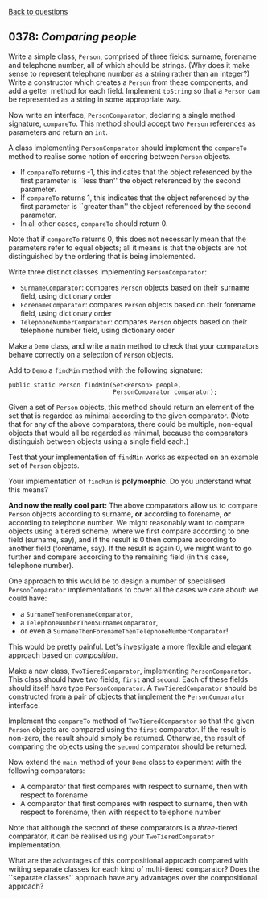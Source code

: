 [Back to questions](../README.md)

## 0378: *Comparing people*

Write a simple class, ```Person```, comprised of three fields:
surname, forename and telephone number, all of which should
be strings.  (Why does it make sense to represent telephone
number as a string rather than an integer?)  Write a constructor which
creates a ```Person``` from these components, and add a getter
method for each field.  Implement ```toString``` so that a
```Person``` can be represented as a string in some appropriate
way.

Now write an interface, ```PersonComparator```, declaring a
single method signature, ```compareTo```.  This method should
accept two ```Person``` references as parameters and return an
```int```.

A class implementing ```PersonComparator``` should implement the
```compareTo``` method to realise some notion of ordering
between ```Person``` objects.

* If ```compareTo``` returns -1, this indicates that the object referenced by the first parameter is ``less than'' the object referenced by the second parameter.
* If ```compareTo``` returns 1, this indicates that the object referenced by the first parameter is ``greater than'' the object referenced by the second parameter.
* In all other cases, ```compareTo``` should return 0.

Note that if ```compareTo``` returns 0, this does not
necessarily mean that the parameters refer to equal objects; all it
means is that the objects are not distinguished by the ordering that
is being implemented.

Write three distinct classes implementing ```PersonComparator```:

* ```SurnameComparator```: compares ```Person``` objects based on their surname field, using dictionary order
* ```ForenameComparator```: compares ```Person``` objects based on their forename field, using dictionary order
* ```TelephoneNumberComparator```: compares ```Person``` objects based on their telephone number field, using dictionary order

Make a ```Demo``` class, and write a ```main``` method to check that your comparators behave correctly on a selection of ```Person``` objects.

Add to ```Demo``` a ```findMin``` method with the following signature:

```
public static Person findMin(Set<Person> people,
                             PersonComparator comparator);
```

Given a set of ```Person``` objects, this method should return an element of the set that is regarded as minimal according to the given comparator.  (Note that for any of the above comparators, there could be multiple, non-equal objects that would all be regarded as minimal, because the comparators distinguish between objects using a single field each.)

Test that your implementation of ```findMin``` works as expected on an example set of ```Person``` objects.

Your implementation of ```findMin``` is **polymorphic**.  Do you understand what this means?

**And now the really cool part:** The above comparators
allow us to compare ```Person``` objects according to surname,
**or** according to forename, **or** according to telephone
number.  We might reasonably want to compare objects using a tiered
scheme, where we first compare according to one field (surname, say),
and if the result is 0 then compare according to another field
(forename, say).  If the result is again 0, we might want to go
further and compare according to the remaining field (in this case,
telephone number).

One approach to this would be to design a number of specialised
```PersonComparator``` implementations to cover all the cases we
care about: we could have:

* a ```SurnameThenForenameComparator```,
* a ```TelephoneNumberThenSurnameComparator```,
* or even a ```SurnameThenForenameThenTelephoneNumberComparator```!

This would be
pretty painful.  Let's investigate a more flexible and elegant
approach based on *composition*.

Make a new class, ```TwoTieredComparator```, implementing
```PersonComparator.```  This class should have two fields,
```first``` and ```second```.  Each of these fields should itself have type
```PersonComparator```.  A ```TwoTieredComparator```
should be constructed from a pair of objects that implement the
```PersonComparator``` interface.

Implement the ```compareTo``` method of
```TwoTieredComparator``` so that the given ```Person```
objects are compared using the ```first``` comparator.  If the
result is non-zero, the result should simply be returned.  Otherwise,
the result of comparing the objects using the ```second```
comparator should be returned.

Now extend the ```main``` method of your ```Demo``` class
to experiment with the following comparators:

* A comparator that first compares with respect to surname, then with respect to forename
* A comparator that first compares with respect to surname, then with respect to forename, then with respect to telephone number

Note that although the second of these comparators is a
*three*-tiered comparator, it can be realised using your
```TwoTieredComparator``` implementation.

What are the advantages of this compositional approach compared with writing separate classes for each kind of multi-tiered comparator?  Does the ``separate classes'' approach have any advantages over the compositional approach?
